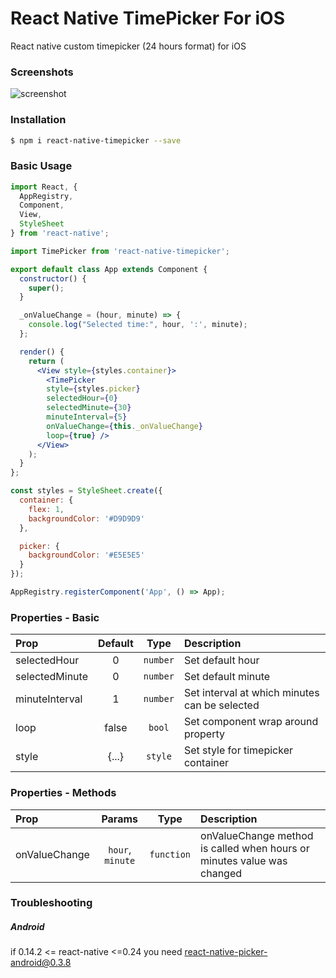 # React Native TimePicker For iOS
React native custom timepicker (24 hours format) for iOS

### Screenshots

![screenshot](https://cloud.githubusercontent.com/assets/1790265/12737599/9714fd66-c962-11e5-8995-544b82da6f2c.png)

### Installation

```bash
$ npm i react-native-timepicker --save
```

### Basic Usage

```jsx
import React, {
  AppRegistry,
  Component,
  View,
  StyleSheet
} from 'react-native';

import TimePicker from 'react-native-timepicker';

export default class App extends Component {
  constructor() {
    super();
  }

  _onValueChange = (hour, minute) => {
    console.log("Selected time:", hour, ':', minute);
  };

  render() {
    return (
      <View style={styles.container}>
        <TimePicker
        style={styles.picker}
        selectedHour={0}
        selectedMinute={30}
        minuteInterval={5}
        onValueChange={this._onValueChange}
        loop={true} />
      </View>
    );
  }
};

const styles = StyleSheet.create({
  container: {
    flex: 1,
    backgroundColor: '#D9D9D9'
  },

  picker: {
    backgroundColor: '#E5E5E5'
  }
});

AppRegistry.registerComponent('App', () => App);
```

### Properties - Basic

| Prop  | Default  | Type | Description |
| :------------ |:---------------:| :---------------:| :-----|
| selectedHour | 0 | `number` | Set default hour |
| selectedMinute | 0 | `number` | Set default minute |
| minuteInterval | 1 | `number` | Set interval at which minutes can be selected |
| loop | false | `bool` | Set component wrap around property |
| style | {...} | `style` | Set style for timepicker container |

### Properties - Methods

| Prop  | Params  | Type | Description |
| :------------ |:---------------:| :---------------:| :-----|
| onValueChange | `hour`, `minute` | `function` | onValueChange method is called when hours or minutes value was changed |

### Troubleshooting
##### Android
if 0.14.2 <= react-native <=0.24 you need react-native-picker-android@0.3.8

